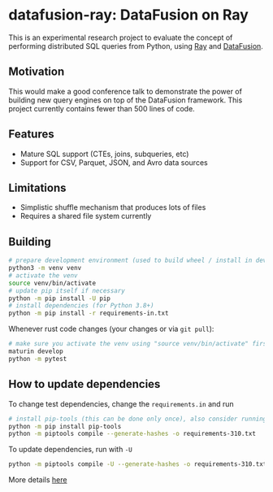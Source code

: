 # datafusion-ray: DataFusion on Ray

This is an experimental research project to evaluate the concept of performing distributed SQL queries from Python, using 
[Ray](https://www.ray.io/) and [DataFusion](https://github.com/apache/arrow-datafusion).

## Motivation

This would make a good conference talk to demonstrate the power of building new query engines on top of the DataFusion
framework. This project currently contains fewer than 500 lines of code.

## Features

- Mature SQL support (CTEs, joins, subqueries, etc)
- Support for CSV, Parquet, JSON, and Avro data sources

## Limitations

- Simplistic shuffle mechanism that produces lots of files
- Requires a shared file system currently

## Building

```bash
# prepare development environment (used to build wheel / install in development)
python3 -m venv venv
# activate the venv
source venv/bin/activate
# update pip itself if necessary
python -m pip install -U pip
# install dependencies (for Python 3.8+)
python -m pip install -r requirements-in.txt
```

Whenever rust code changes (your changes or via `git pull`):

```bash
# make sure you activate the venv using "source venv/bin/activate" first
maturin develop
python -m pytest
```

## How to update dependencies

To change test dependencies, change the `requirements.in` and run

```bash
# install pip-tools (this can be done only once), also consider running in venv
python -m pip install pip-tools
python -m piptools compile --generate-hashes -o requirements-310.txt
```

To update dependencies, run with `-U`

```bash
python -m piptools compile -U --generate-hashes -o requirements-310.txt
```

More details [here](https://github.com/jazzband/pip-tools)
